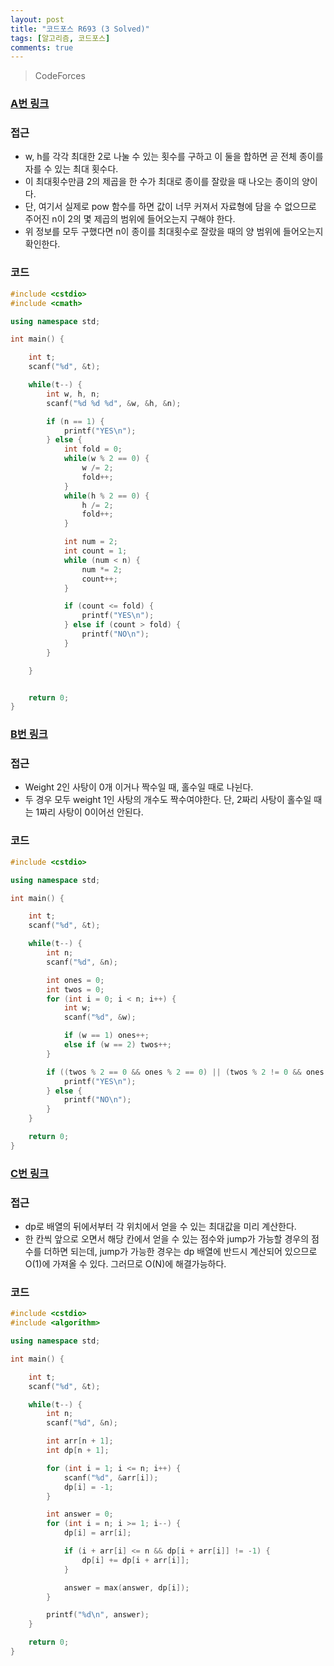 ```yaml
---
layout: post
title: "코드포스 R693 (3 Solved)"
tags: [알고리즘, 코드포스]
comments: true
---
```


> CodeForces  

### [A번 링크](https://codeforces.com/contest/1472/problem/A)  

### 접근  
- w, h를 각각 최대한 2로 나눌 수 있는 횟수를 구하고 이 둘을 합하면 곧 전체 종이를 자를 수 있는 최대 횟수다.  
- 이 최대횟수만큼 2의 제곱을 한 수가 최대로 종이를 잘랐을 때 나오는 종이의 양이다.  
- 단, 여기서 실제로 pow 함수를 하면 값이 너무 커져서 자료형에 담을 수 없으므로 주어진 n이 2의 몇 제곱의 범위에 들어오는지 구해야 한다.  
- 위 정보를 모두 구했다면 n이 종이를 최대횟수로 잘랐을 때의 양 범위에 들어오는지 확인한다.  

### 코드  
~~~c++
#include <cstdio>
#include <cmath>

using namespace std;

int main() {

    int t;
    scanf("%d", &t);

    while(t--) {
        int w, h, n;
        scanf("%d %d %d", &w, &h, &n);

        if (n == 1) {
            printf("YES\n");
        } else {
            int fold = 0;
            while(w % 2 == 0) {
                w /= 2;
                fold++;
            }
            while(h % 2 == 0) {
                h /= 2;
                fold++;
            }

            int num = 2;
            int count = 1;
            while (num < n) {
                num *= 2;
                count++;
            }

            if (count <= fold) {
                printf("YES\n");
            } else if (count > fold) {
                printf("NO\n");
            }
        }

    }


    return 0;
}
~~~

### [B번 링크](https://codeforces.com/contest/1472/problem/B)  

### 접근  
- Weight 2인 사탕이 0개 이거나 짝수일 때, 홀수일 때로 나뉜다.  
- 두 경우 모두 weight 1인 사탕의 개수도 짝수여야한다. 단, 2짜리 사탕이 홀수일 때는 1짜리 사탕이 0이어선 안된다.  

### 코드  
~~~c++
#include <cstdio>

using namespace std;

int main() {

    int t;
    scanf("%d", &t);

    while(t--) {
        int n;
        scanf("%d", &n);

        int ones = 0;
        int twos = 0;
        for (int i = 0; i < n; i++) {
            int w;
            scanf("%d", &w);

            if (w == 1) ones++;
            else if (w == 2) twos++;
        }

        if ((twos % 2 == 0 && ones % 2 == 0) || (twos % 2 != 0 && ones > 0 && ones % 2 == 0)) {
            printf("YES\n");
        } else {
            printf("NO\n");
        }
    }

    return 0;
}
~~~

### [C번 링크](https://codeforces.com/contest/1472/problem/C)  

### 접근  
- dp로 배열의 뒤에서부터 각 위치에서 얻을 수 있는 최대값을 미리 계산한다.  
- 한 칸씩 앞으로 오면서 해당 칸에서 얻을 수 있는 점수와 jump가 가능할 경우의 점수를 더하면 되는데, jump가 가능한 경우는 dp 배열에 반드시 계산되어 있으므로 O(1)에 가져올 수 있다. 그러므로 O(N)에 해결가능하다.  

### 코드  
~~~c++
#include <cstdio>
#include <algorithm>

using namespace std;

int main() {

    int t;
    scanf("%d", &t);

    while(t--) {
        int n;
        scanf("%d", &n);

        int arr[n + 1];
        int dp[n + 1];

        for (int i = 1; i <= n; i++) {
            scanf("%d", &arr[i]);
            dp[i] = -1;
        }

        int answer = 0;
        for (int i = n; i >= 1; i--) {
            dp[i] = arr[i];

            if (i + arr[i] <= n && dp[i + arr[i]] != -1) {
                dp[i] += dp[i + arr[i]];
            }

            answer = max(answer, dp[i]);
        }

        printf("%d\n", answer);
    }

    return 0;
}

~~~
